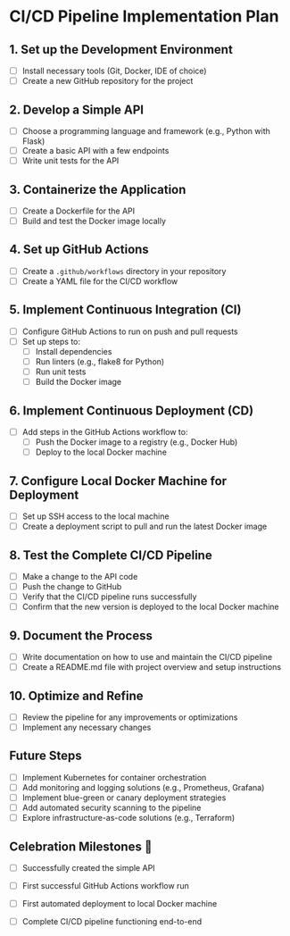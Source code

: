 # CI/CD Pipeline Implementation Plan

## 1. Set up the Development Environment
- [ ] Install necessary tools (Git, Docker, IDE of choice)
- [ ] Create a new GitHub repository for the project

## 2. Develop a Simple API
- [ ] Choose a programming language and framework (e.g., Python with Flask)
- [ ] Create a basic API with a few endpoints
- [ ] Write unit tests for the API

## 3. Containerize the Application
- [ ] Create a Dockerfile for the API
- [ ] Build and test the Docker image locally

## 4. Set up GitHub Actions
- [ ] Create a `.github/workflows` directory in your repository
- [ ] Create a YAML file for the CI/CD workflow

## 5. Implement Continuous Integration (CI)
- [ ] Configure GitHub Actions to run on push and pull requests
- [ ] Set up steps to:
  - [ ] Install dependencies
  - [ ] Run linters (e.g., flake8 for Python)
  - [ ] Run unit tests
  - [ ] Build the Docker image

## 6. Implement Continuous Deployment (CD)
- [ ] Add steps in the GitHub Actions workflow to:
  - [ ] Push the Docker image to a registry (e.g., Docker Hub)
  - [ ] Deploy to the local Docker machine

## 7. Configure Local Docker Machine for Deployment
- [ ] Set up SSH access to the local machine
- [ ] Create a deployment script to pull and run the latest Docker image

## 8. Test the Complete CI/CD Pipeline
- [ ] Make a change to the API code
- [ ] Push the change to GitHub
- [ ] Verify that the CI/CD pipeline runs successfully
- [ ] Confirm that the new version is deployed to the local Docker machine

## 9. Document the Process
- [ ] Write documentation on how to use and maintain the CI/CD pipeline
- [ ] Create a README.md file with project overview and setup instructions

## 10. Optimize and Refine
- [ ] Review the pipeline for any improvements or optimizations
- [ ] Implement any necessary changes

## Future Steps
- [ ] Implement Kubernetes for container orchestration
- [ ] Add monitoring and logging solutions (e.g., Prometheus, Grafana)
- [ ] Implement blue-green or canary deployment strategies
- [ ] Add automated security scanning to the pipeline
- [ ] Explore infrastructure-as-code solutions (e.g., Terraform)

## Celebration Milestones 🎉
- [ ] Successfully created the simple API
- [ ] First successful GitHub Actions workflow run
- [ ] First automated deployment to local Docker machine
- [ ] Complete CI/CD pipeline functioning end-to-end


